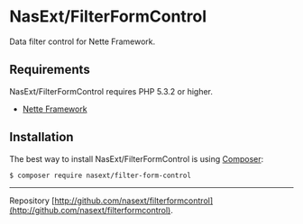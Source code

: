 NasExt/FilterFormControl
===========================

Data filter control for Nette Framework.

Requirements
------------

NasExt/FilterFormControl requires PHP 5.3.2 or higher.

- [Nette Framework](https://github.com/nette/nette)

Installation
------------

The best way to install NasExt/FilterFormControl is using  [Composer](http://getcomposer.org/):

```sh
$ composer require nasext/filter-form-control
```

-----

Repository [http://github.com/nasext/filterformcontrol](http://github.com/nasext/filterformcontrol).
